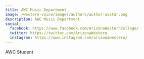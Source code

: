 ```yaml
---
title: AWC Music Department
image: /western-voice/images/authors/author-avatar.png
description: AWC Music Department
social:
  facebook: https://www.facebook.com/ArizonaWesternCollege/
  twitter: https://twitter.com/ArizonaWestern
  instagram: https://www.instagram.com/arizonawestern/
---
```


AWC Student